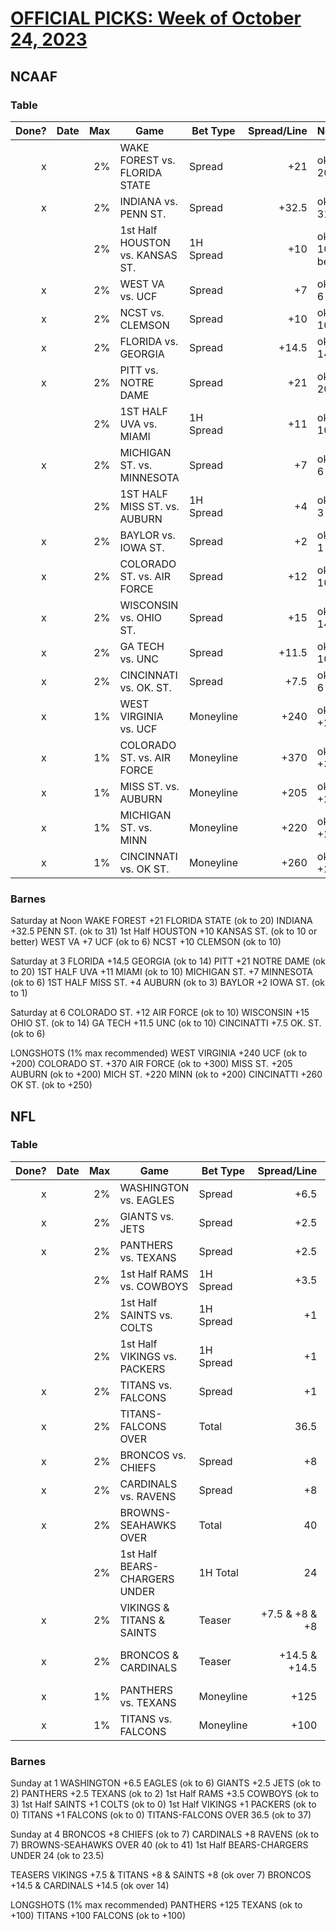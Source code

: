 # [OFFICIAL PICKS: Week of October 24, 2023](https://locals.com/feed/24414/sportspicks/4767728/official-picks-week-of-october-24-2023)

## NCAAF

### Table

| Done? | Date |  Max | Game                            | Bet Type  | Spread/Line | Notes              |
| ----: | ---- | ---: | ------------------------------- | --------- | ----------: | ------------------ |
|     x |      |   2% | WAKE FOREST vs. FLORIDA STATE   | Spread    |         +21 | ok to 20           |
|     x |      |   2% | INDIANA vs. PENN ST.            | Spread    |       +32.5 | ok to 31           |
|       |      |   2% | 1st Half HOUSTON vs. KANSAS ST. | 1H Spread |         +10 | ok to 10 or better |
|     x |      |   2% | WEST VA vs. UCF                 | Spread    |          +7 | ok to 6            |
|     x |      |   2% | NCST vs. CLEMSON                | Spread    |         +10 | ok to 10           |
|     x |      |   2% | FLORIDA vs. GEORGIA             | Spread    |       +14.5 | ok to 14           |
|     x |      |   2% | PITT vs. NOTRE DAME             | Spread    |         +21 | ok to 20           |
|       |      |   2% | 1ST HALF UVA vs. MIAMI          | 1H Spread |         +11 | ok to 10           |
|     x |      |   2% | MICHIGAN ST. vs. MINNESOTA      | Spread    |          +7 | ok to 6            |
|       |      |   2% | 1ST HALF MISS ST. vs. AUBURN    | 1H Spread |          +4 | ok to 3            |
|     x |      |   2% | BAYLOR vs. IOWA ST.             | Spread    |          +2 | ok to 1            |
|     x |      |   2% | COLORADO ST. vs. AIR FORCE      | Spread    |         +12 | ok to 10           |
|     x |      |   2% | WISCONSIN vs. OHIO ST.          | Spread    |         +15 | ok to 14           |
|     x |      |   2% | GA TECH vs. UNC                 | Spread    |       +11.5 | ok to 10           |
|     x |      |   2% | CINCINNATI vs. OK. ST.          | Spread    |        +7.5 | ok to 6            |
|     x |      |   1% | WEST VIRGINIA vs. UCF           | Moneyline |        +240 | ok to +200         |
|     x |      |   1% | COLORADO ST. vs. AIR FORCE      | Moneyline |        +370 | ok to +300         |
|     x |      |   1% | MISS ST. vs. AUBURN             | Moneyline |        +205 | ok to +200         |
|     x |      |   1% | MICHIGAN ST. vs. MINN           | Moneyline |        +220 | ok to +200         |
|     x |      |   1% | CINCINNATI vs. OK ST.           | Moneyline |        +260 | ok to +250         |

### Barnes

Saturday at Noon
WAKE FOREST +21 FLORIDA STATE (ok to 20)
INDIANA +32.5 PENN ST. (ok to 31)
1st Half HOUSTON +10 KANSAS ST. (ok to 10 or better)
WEST VA +7 UCF (ok to 6)
NCST +10 CLEMSON (ok to 10)

Saturday at 3
FLORIDA +14.5 GEORGIA (ok to 14)
PITT +21 NOTRE DAME (ok to 20)
1ST HALF UVA +11 MIAMI (ok to 10)
MICHIGAN ST. +7 MINNESOTA (ok to 6)
1ST HALF MISS ST. +4 AUBURN (ok to 3)
BAYLOR +2 IOWA ST. (ok to 1)

Saturday at 6
COLORADO ST. +12 AIR FORCE (ok to 10)
WISCONSIN +15 OHIO ST. (ok to 14)
GA TECH +11.5 UNC (ok to 10)
CINCINATTI +7.5 OK. ST. (ok to 6)

LONGSHOTS (1% max recommended)
WEST VIRGINIA +240 UCF (ok to +200)
COLORADO ST. +370 AIR FORCE (ok to +300)
MISS ST. +205 AUBURN (ok to +200)
MICH ST. +220 MINN (ok to +200)
CINCINATTI +260 OK ST. (ok to +250)

## NFL

### Table

| Done? | Date |  Max | Game                          | Bet Type  |    Spread/Line | Notes        |
| ----: | ---- | ---: | ----------------------------- | --------- | -------------: | ------------ |
|     x |      |   2% | WASHINGTON vs. EAGLES         | Spread    |           +6.5 | ok to 6      |
|     x |      |   2% | GIANTS vs. JETS               | Spread    |           +2.5 | ok to 2      |
|     x |      |   2% | PANTHERS vs. TEXANS           | Spread    |           +2.5 | ok to 2      |
|       |      |   2% | 1st Half RAMS vs. COWBOYS     | 1H Spread |           +3.5 | ok to 3      |
|       |      |   2% | 1st Half SAINTS vs. COLTS     | 1H Spread |             +1 | ok to 0      |
|       |      |   2% | 1st Half VIKINGS vs. PACKERS  | 1H Spread |             +1 | ok to 0      |
|     x |      |   2% | TITANS vs. FALCONS            | Spread    |             +1 | ok to 0      |
|     x |      |   2% | TITANS-FALCONS OVER           | Total     |           36.5 | ok to 37     |
|     x |      |   2% | BRONCOS vs. CHIEFS            | Spread    |             +8 | ok to 7      |
|     x |      |   2% | CARDINALS vs. RAVENS          | Spread    |             +8 | ok to 7      |
|     x |      |   2% | BROWNS-SEAHAWKS OVER          | Total     |             40 | ok to 41     |
|       |      |   2% | 1st Half BEARS-CHARGERS UNDER | 1H Total  |             24 | ok to 23.5   |
|     x |      |   2% | VIKINGS & TITANS & SAINTS     | Teaser    | +7.5 & +8 & +8 | (ok over 7)  |
|     x |      |   2% | BRONCOS & CARDINALS           | Teaser    |  +14.5 & +14.5 | (ok over 14) |
|     x |      |   1% | PANTHERS vs. TEXANS           | Moneyline |           +125 | ok to +100   |
|     x |      |   1% | TITANS vs. FALCONS            | Moneyline |           +100 | ok to +100   |


### Barnes

Sunday at 1
WASHINGTON +6.5 EAGLES (ok to 6)
GIANTS +2.5 JETS (ok to 2)
PANTHERS +2.5 TEXANS (ok to 2)
1st Half RAMS +3.5 COWBOYS (ok to 3)
1st Half SAINTS +1 COLTS (ok to 0)
1st Half VIKINGS +1 PACKERS (ok to 0)
TITANS +1 FALCONS (ok to 0)
TITANS-FALCONS OVER 36.5 (ok to 37)

Sunday at 4
BRONCOS +8 CHIEFS (ok to 7)
CARDINALS +8 RAVENS (ok to 7)
BROWNS-SEAHAWKS OVER 40 (ok to 41)
1st Half BEARS-CHARGERS UNDER 24 (ok to 23.5)

TEASERS
VIKINGS +7.5 & TITANS +8 & SAINTS +8 (ok over 7)
BRONCOS +14.5 & CARDINALS +14.5 (ok over 14)

LONGSHOTS (1% max recommended)
PANTHERS +125 TEXANS (ok to +100)
TITANS +100 FALCONS (ok to +100)